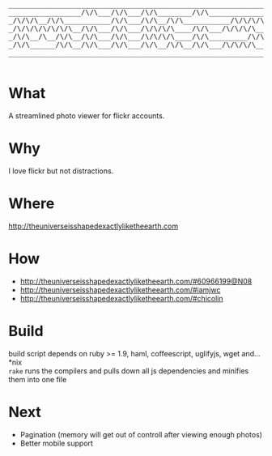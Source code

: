 <pre>
_________________________________________________________________________
_________________/\/\___/\/\___/\/\________/\/\_______________/\/\_______
_/\/\/\__/\/\___________/\/\___/\/\__/\/\___________/\/\/\/\__/\/\_______
_/\/\/\/\/\/\/\__/\/\___/\/\___/\/\/\/\____/\/\___/\/\/\/\____/\/\/\/\___
_/\/\__/\__/\/\__/\/\___/\/\___/\/\/\/\____/\/\_________/\/\__/\/\__/\/\_
_/\/\______/\/\__/\/\___/\/\___/\/\__/\/\__/\/\___/\/\/\/\____/\/\__/\/\_
_________________________________________________________________________
_________________________________________________________________________
</pre>

# What

  A streamlined photo viewer for flickr accounts.

# Why

  I love flickr but not distractions.

# Where
  
  http://theuniverseisshapedexactlyliketheearth.com

# How

* http://theuniverseisshapedexactlyliketheearth.com/#60966199@N08
* http://theuniverseisshapedexactlyliketheearth.com/#iamjwc
* http://theuniverseisshapedexactlyliketheearth.com/#chicolin

# Build

  build script depends on ruby >= 1.9, haml, coffeescript, uglifyjs, wget and... *nix  
  `rake` runs the compilers and pulls down all js dependencies and minifies them into one file

# Next

* Pagination (memory will get out of controll after viewing enough photos)
* Better mobile support